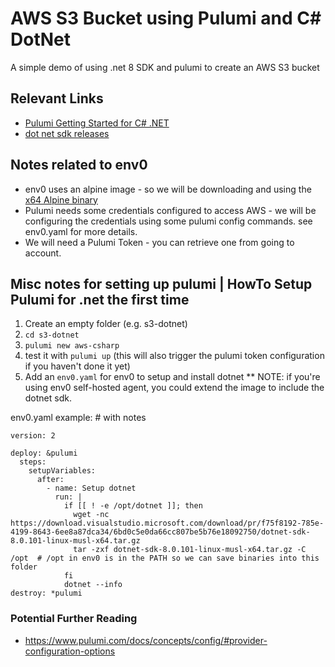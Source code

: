 # AWS S3 Bucket using Pulumi and C# DotNet

A simple demo of using .net 8 SDK and pulumi to create an AWS S3 bucket

## Relevant Links
* [Pulumi Getting Started for C# .NET](https://www.pulumi.com/docs/languages-sdks/dotnet/)
* [dot net sdk releases](https://dotnet.microsoft.com/en-us/download/dotnet/8.0)

## Notes related to env0
* env0 uses an alpine image - so we will be downloading and using the [x64 Alpine binary](https://dotnet.microsoft.com/en-us/download/dotnet/thank-you/sdk-8.0.101-linux-x64-alpine-binaries)
* Pulumi needs some credentials configured to access AWS - we will be configuring the credentials using some pulumi config commands.  see env0.yaml for more details.
* We will need a Pulumi Token - you can retrieve one from going to account.

## Misc notes for setting up pulumi | HowTo Setup Pulumi for .net the first time
1. Create an empty folder (e.g. s3-dotnet)
2. `cd s3-dotnet`
3. `pulumi new aws-csharp`
4. test it with `pulumi up` (this will also trigger the pulumi token configuration if you haven't done it yet)
5. Add an `env0.yaml` for env0 to setup and install dotnet ** NOTE: if you're using env0 self-hosted agent, you could extend the image to include the dotnet sdk.

env0.yaml example:  # with notes
```
version: 2

deploy: &pulumi
  steps:
    setupVariables:
      after:
        - name: Setup dotnet  
          run: |
            if [[ ! -e /opt/dotnet ]]; then
              wget -nc https://download.visualstudio.microsoft.com/download/pr/f75f8192-785e-4199-8643-6ee8a87dca34/6bd0c5e0da66cc807be5b76e18092750/dotnet-sdk-8.0.101-linux-musl-x64.tar.gz
              tar -zxf dotnet-sdk-8.0.101-linux-musl-x64.tar.gz -C /opt  # /opt in env0 is in the PATH so we can save binaries into this folder
            fi
            dotnet --info
destroy: *pulumi
```

### Potential Further Reading
* https://www.pulumi.com/docs/concepts/config/#provider-configuration-options
